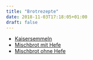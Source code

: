 ```yaml
---
title: "Brotrezepte"
date: 2018-11-03T17:18:05+01:00
draft: false
---
```

- [Kaisersemmeln](kaisersemmlen)
- [Mischbrot mit Hefe](mischbrot-mit-hefe)
- [Mischbrot ohne Hefe](vollkornmischbrot-ohne-hefe)